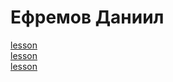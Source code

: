 # Ефремов Даниил

[lesson](https://daniil-efremov.github.io/HW-git/lesson17/source/ "Макет на HTML/CSS")  
[lesson](https://daniil-efremov.github.io/HW-git/lesson18/source/ "Тест BOOTSTRAP")  
[lesson](https://daniil-efremov.github.io/HW-git/lesson19/source/ "Макет на HTML/CSS/BOOTSTRAP")
